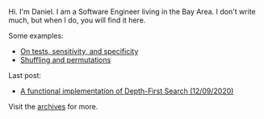 Hi. I'm Daniel. I am a Software Engineer living in the Bay Area. I don't write much, but when I do, you will find it here.

Some examples:
- [On tests, sensitivity, and specificity](/posts/2020/sensitivity-and-specificity)
- [Shuffling and permutations](/posts/2019/shuffling-and-permutations)

Last post:
- [A functional implementation of Depth-First Search (12/09/2020)](/posts/2020/functional-dfs)

Visit the [archives](/archives/) for more. 
